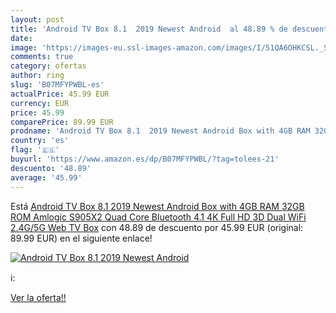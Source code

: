 ```yaml
---
layout: post
title: 'Android TV Box 8.1  2019 Newest Android  al 48.89 % de descuento'
date: 
image: 'https://images-eu.ssl-images-amazon.com/images/I/51QA6OHKCSL._SL200_.jpg'
comments: true
category: ofertas
author: ring
slug: 'B07MFYPWBL-es'
actualPrice: 45.99 EUR
currency: EUR
price: 45.99
comparePrice: 89.99 EUR
prodname: 'Android TV Box 8.1  2019 Newest Android Box with 4GB RAM 32GB ROM Amlogic S905X2 Quad Core Bluetooth 4.1 4K Full HD 3D Dual WiFi 2.4G/5G Web TV Box'
country: 'es'
flag: '🇪🇸'
buyurl: 'https://www.amazon.es/dp/B07MFYPWBL/?tag=tolees-21'
descuento: '48.89'
average: '45.99'
---
```


Está [Android TV Box 8.1  2019 Newest Android Box with 4GB RAM 32GB ROM Amlogic S905X2 Quad Core Bluetooth 4.1 4K Full HD 3D Dual WiFi 2.4G/5G Web TV Box](https://www.amazon.es/dp/B07MFYPWBL/?tag=tolees-21) con 48.89 de descuento por 45.99 EUR (original: 89.99 EUR) en el siguiente enlace!

[![Android TV Box 8.1  2019 Newest Android ](https://images-eu.ssl-images-amazon.com/images/I/51QA6OHKCSL._SL200_.jpg)](https://www.amazon.es/dp/B07MFYPWBL/?tag=tolees-21)

ℹ️:


[Ver la oferta!!](https://www.amazon.es/dp/B07MFYPWBL/?tag=tolees-21)

